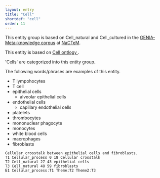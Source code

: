 ```yaml
---
layout: entry
title: "Cell"
shortdef: "cell"
order: 11
---
```


This entity group is based on Cell_natural and Cell_cultured in the <a href="http://www.nactem.ac.uk/meta-knowledge/">GENIA-Meta-knowledge corpus</a> at <a href="http://www.nactem.ac.uk/">NaCTeM</a>.

This entity is based on 
<a href="https://www.ebi.ac.uk/ols/ontologies/cl">
Cell ontlogy
</a>.

'Cells' are categorized into this entity group.

The following words/phrases are examples of this entity.
- T lympohocytes
- T cell
- epithelial cells
  - alveolar epithelial cells
- endothelial cells
  - capillary endothelial cells
- platelets
- thrombocytes
- mononuclear phagocyte
- monocytes
- white blood cells
- macrophages
- fibroblasts

~~~ ann
Cellular crosstalk between epithelial cells and fibroblasts.
T1 Cellular_process 0 18 Cellular crosstalk
T2 Cell_natural 27 43 epithelial cells
T3 Cell_natural 48 59 fibroblasts
E1 Cellular_process:T1 Theme:T2 Theme2:T3
~~~


<!-- details -->
